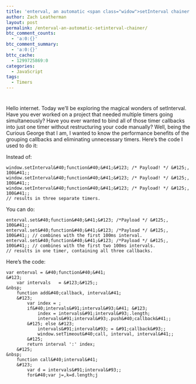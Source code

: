 ```yaml
---
title: 'enterval, an automatic <span class="widow">setInterval chainer.</span>'
author: Zach Leatherman
layout: post
permalink: /enterval-an-automatic-setinterval-chainer/
btc_comment_counts:
  - 'a:0:{}'
btc_comment_summary:
  - 'a:0:{}'
bttc_cache:
  - 1299725869:0
categories:
  - JavaScript
tags:
  - Timers
---
```

# 

Hello internet. Today we’ll be exploring the magical wonders of setInterval. Have you ever worked on a project that needed multiple timers going simultaneously? Have you ever wanted to bind all of those timer callbacks into just one timer without restructuring your code manually? Well, being the Curious George that I am, I wanted to know the performance benefits of the grouping callbacks and eliminating unnecessary timers. Here’s the code I used to do it:

Instead of:

    window.setInterval&#40;function&#40;&#41;&#123; /* Payload! */ &#125;, 100&#41;;
    window.setInterval&#40;function&#40;&#41;&#123; /* Payload! */ &#125;, 100&#41;;
    window.setInterval&#40;function&#40;&#41;&#123; /* Payload! */ &#125;, 100&#41;; 
    // results in three separate timers.

You can do:

    enterval.set&#40;function&#40;&#41;&#123; /*Payload */ &#125;, 100&#41;;
    enterval.set&#40;function&#40;&#41;&#123; /*Payload */ &#125;, 100&#41;; // combines with the first 100ms interval.
    enterval.set&#40;function&#40;&#41;&#123; /*Payload */ &#125;, 100&#41;; // combines with the first two 100ms intervals.
    // results in one timer, containing all three callbacks.

Here’s the code:

    var enterval = &#40;function&#40;&#41;
    &#123;
        var intervals   = &#123;&#125;;
    &nbsp;
        function add&#40;callback, interval&#41;
        &#123;
            var index = ;
            if&#40;intervals&#91;interval&#93;&#41; &#123;
                index = intervals&#91;interval&#93;.length;
                intervals&#91;interval&#93;.push&#40;callback&#41;;
            &#125; else &#123;
                intervals&#91;interval&#93; = &#91;callback&#93;;
                window.setTimeout&#40;call, interval, interval&#41;;
            &#125;
            return interval ':' index;
        &#125;
    &nbsp;
        function call&#40;interval&#41;
        &#123;
            var d = intervals&#91;interval&#93;;
            for&#40;var j=,k=d.length;j